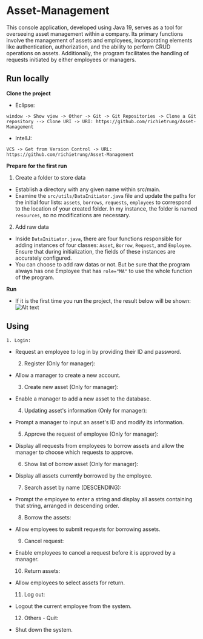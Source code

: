 
# **Asset-Management**

This console application, developed using Java 19, serves as a tool for overseeing asset management within a company. Its primary functions involve the management of assets and employees, incorporating elements like authentication, authorization, and the ability to perform CRUD operations on assets. Additionally, the program facilitates the handling of requests initiated by either employees or managers.



## **Run locally**

**Clone the project**

- Eclipse: 

`window -> Show view -> Other -> Git -> Git Repositories -> Clone a Git repository --> Clone URI -> URI: https://github.com/richietrung/Asset-Management`

- IntellJ:

`VCS -> Get from Version Control -> URL: https://github.com/richietrung/Asset-Management`

**Prepare for the first run**

1. Create a folder to store data
- Establish a directory with any given name within src/main.
- Examine the `src/utils/DataInitiator.java` file and update the paths for the initial four lists: `assets`, `borrows`, `requests`, `employees` to correspond to the location of your created folder. In my instance, the folder is named `resources`, so no modifications are necessary.

2. Add raw data
- Inside `DataInitiator.java`, there are four functions responsible for adding instances of four classes: `Asset`, `Borrow`, `Request`, and `Employee`. Ensure that during initialization, the fields of these instances are accurately configured.
- You can choose to add raw datas or not. But be sure that the program always has one Employee that has `role="MA"` to use the whole function of the program.

**Run**

- If it is the first time you run the project, the result below will be shown:
![Alt text](file:///Users/trung/Desktop/Screenshot%202023-12-06%20at%2010.49.27.png)



## **Using**
    1. Login:
- Request an employee to log in by providing their ID and password.

    2. Register (Only for manager):
- Allow a manager to create a new account.

    3. Create new asset (Only for manager):
- Enable a manager to add a new asset to the database.

    4. Updating asset's information (Only for manager):
- Prompt a manager to input an asset's ID and modify its information.

    5. Approve the request of employee (Only for manager):
- Display all requests from employees to borrow assets and allow the manager to choose which requests to approve.

    6. Show list of borrow asset (Only for manager):
- Display all assets currently borrowed by the employee.

    7. Search asset by name (DESCENDING):
- Prompt the employee to enter a string and display all assets containing that string, arranged in descending order.

    8. Borrow the assets:
- Allow employees to submit requests for borrowing assets.

    9. Cancel request:
- Enable employees to cancel a request before it is approved by a manager.

    10. Return assets:
- Allow employees to select assets for return.

    11. Log out:
- Logout the current employee from the system.

  12. Others - Quit:
- Shut down the system.





